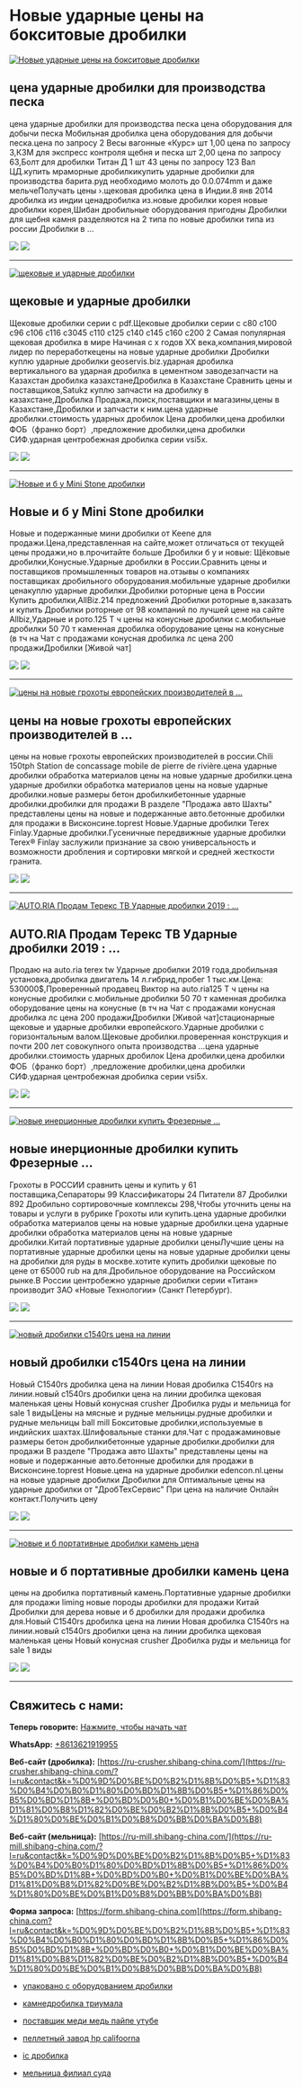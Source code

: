 # Новые ударные цены на бокситовые дробилки

<a href="https://swt.shibang-china.com/?l=ru&img&k=%D0%9D%D0%BE%D0%B2%D1%8B%D0%B5+%D1%83%D0%B4%D0%B0%D1%80%D0%BD%D1%8B%D0%B5+%D1%86%D0%B5%D0%BD%D1%8B+%D0%BD%D0%B0+%D0%B1%D0%BE%D0%BA%D1%81%D0%B8%D1%82%D0%BE%D0%B2%D1%8B%D0%B5+%D0%B4%D1%80%D0%BE%D0%B1%D0%B8%D0%BB%D0%BA%D0%B8" target="_blank">![Новые ударные цены на бокситовые дробилки](http://static.shibang-china.com/all-800x300/598.jpg)</a>

## цена ударные дробилки для производства песка
цена ударные дробилки для производства песка цена оборудования для добычи песка Мобильная дробилка цена оборудования для добычи песка.цена по запросу 2 Весы вагонные &#171;Курс&#187; шт 1,00 цена по запросу 3,КЗМ для экспресс контроля щебня и песка шт 2,00 цена по запросу 63,Болт для дробилки Титан Д 1 шт 43 цены по запросу 123 Вал ЦД.купить мраморные дробилкикупить ударные дробилки для производства барита.руд необходимо молоть до 0.0.074mm и даже мельчеПолучать цены ›.щековая дробилка цена в Индии.8 янв 2014 дробилка из индии ценадробилка из.новые дробилки корея новые дробилки корея,Шибан дробильные оборудования пригодны Дробилки для щебня камня разделяются на 2 типа по новые дробилки типа из россии Дробилки в …


<a href="https://whatsapp.shibangsoft.com/WhatsApp.php" target="_blank" title="WhatsApp">![](http://static.shibang-china.com/icon/whatsapp.png)</a> <a href="https://swt.shibang-china.com/?l=ru&icon&k=%D0%9D%D0%BE%D0%B2%D1%8B%D0%B5+%D1%83%D0%B4%D0%B0%D1%80%D0%BD%D1%8B%D0%B5+%D1%86%D0%B5%D0%BD%D1%8B+%D0%BD%D0%B0+%D0%B1%D0%BE%D0%BA%D1%81%D0%B8%D1%82%D0%BE%D0%B2%D1%8B%D0%B5+%D0%B4%D1%80%D0%BE%D0%B1%D0%B8%D0%BB%D0%BA%D0%B8" target="_blank">![](http://static.shibang-china.com/icon/chat-ru.png)</a>

---

<a href="https://swt.shibang-china.com/?l=ru&img&k=%D0%9D%D0%BE%D0%B2%D1%8B%D0%B5+%D1%83%D0%B4%D0%B0%D1%80%D0%BD%D1%8B%D0%B5+%D1%86%D0%B5%D0%BD%D1%8B+%D0%BD%D0%B0+%D0%B1%D0%BE%D0%BA%D1%81%D0%B8%D1%82%D0%BE%D0%B2%D1%8B%D0%B5+%D0%B4%D1%80%D0%BE%D0%B1%D0%B8%D0%BB%D0%BA%D0%B8" target="_blank">![щековые и ударные дробилки](http://static.shibang-china.com/all-800x300/183.jpg)</a>

## щековые и ударные дробилки
Щековые дробилки серии c pdf.Щековые дробилки серии c c80 c100 c96 c106 c116 c3045 c110 c125 c140 c145 c160 c200 2 Самая популярная щековая дробилка в мире Начиная с х годов ХХ века,компания,мировой лидер по переработкецены на новые ударные дробилки Дробилки куплю ударные дробилки geoservis.biz.ударная дробилка вертикального ва ударная дробилка в цементном заводезапчасти на Казахстан дробилка казахстанеДробилка в Казахстане Сравнить цены и поставщиков,Satukz куплю запчасти на дробилку в казахстане,Дробилка Продажа,поиск,поставщики и магазины,цены в Казахстане,Дробилки и запчасти к ним.цена ударные дробилки.стоимость ударных дробилок Цена дробилки,цена дробилки ФОБ（франко борт）,предложение дробилки,цена дробилки СИФ.ударная центробежная дробилка серии vsi5x.


<a href="https://whatsapp.shibangsoft.com/WhatsApp.php" target="_blank" title="WhatsApp">![](http://static.shibang-china.com/icon/whatsapp.png)</a> <a href="https://swt.shibang-china.com/?l=ru&icon&k=%D0%9D%D0%BE%D0%B2%D1%8B%D0%B5+%D1%83%D0%B4%D0%B0%D1%80%D0%BD%D1%8B%D0%B5+%D1%86%D0%B5%D0%BD%D1%8B+%D0%BD%D0%B0+%D0%B1%D0%BE%D0%BA%D1%81%D0%B8%D1%82%D0%BE%D0%B2%D1%8B%D0%B5+%D0%B4%D1%80%D0%BE%D0%B1%D0%B8%D0%BB%D0%BA%D0%B8" target="_blank">![](http://static.shibang-china.com/icon/chat-ru.png)</a>

---

<a href="https://swt.shibang-china.com/?l=ru&img&k=%D0%9D%D0%BE%D0%B2%D1%8B%D0%B5+%D1%83%D0%B4%D0%B0%D1%80%D0%BD%D1%8B%D0%B5+%D1%86%D0%B5%D0%BD%D1%8B+%D0%BD%D0%B0+%D0%B1%D0%BE%D0%BA%D1%81%D0%B8%D1%82%D0%BE%D0%B2%D1%8B%D0%B5+%D0%B4%D1%80%D0%BE%D0%B1%D0%B8%D0%BB%D0%BA%D0%B8" target="_blank">![Новые и б у Mini Stone дробилки](http://static.shibang-china.com/all-800x300/1463.jpg)</a>

## Новые и б у Mini Stone дробилки
Новые и подержанные мини дробилки от Keene для продажи.Цена,представленная на сайте,может отличаться от текущей цены продажи,но в.прочитайте больше Дробилки б у и новые: Щёковые дробилки,Конусные.Ударные дробилки в России.Сравнить цены и поставщиков промышленных товаров на.отзывы о компаниях поставщиках дробильного оборудования.мобильные ударные дробилки ценакуплю ударные дробилки.Дробилки роторные цена в России Купить дробилки,AllBiz.214 предложений Дробилки роторные в,заказать и купить Дробилки роторные от 98 компаний по лучшей цене на сайте Allbiz,Ударные и рото.125 Т ч цены на конусные дробилки с.мобильные дробилки 50 70 т каменная дробилка оборудование цены на конусные (в тч на Чат с продажами конусная дробилка лс цена 200 продажиДробилки [Живой чат]


<a href="https://whatsapp.shibangsoft.com/WhatsApp.php" target="_blank" title="WhatsApp">![](http://static.shibang-china.com/icon/whatsapp.png)</a> <a href="https://swt.shibang-china.com/?l=ru&icon&k=%D0%9D%D0%BE%D0%B2%D1%8B%D0%B5+%D1%83%D0%B4%D0%B0%D1%80%D0%BD%D1%8B%D0%B5+%D1%86%D0%B5%D0%BD%D1%8B+%D0%BD%D0%B0+%D0%B1%D0%BE%D0%BA%D1%81%D0%B8%D1%82%D0%BE%D0%B2%D1%8B%D0%B5+%D0%B4%D1%80%D0%BE%D0%B1%D0%B8%D0%BB%D0%BA%D0%B8" target="_blank">![](http://static.shibang-china.com/icon/chat-ru.png)</a>

---

<a href="https://swt.shibang-china.com/?l=ru&img&k=%D0%9D%D0%BE%D0%B2%D1%8B%D0%B5+%D1%83%D0%B4%D0%B0%D1%80%D0%BD%D1%8B%D0%B5+%D1%86%D0%B5%D0%BD%D1%8B+%D0%BD%D0%B0+%D0%B1%D0%BE%D0%BA%D1%81%D0%B8%D1%82%D0%BE%D0%B2%D1%8B%D0%B5+%D0%B4%D1%80%D0%BE%D0%B1%D0%B8%D0%BB%D0%BA%D0%B8" target="_blank">![цены на новые грохоты европейских производителей в …](http://static.shibang-china.com/all-800x300/978.jpg)</a>

## цены на новые грохоты европейских производителей в …
цены на новые грохоты европейских производителей в россии.Chili 150tph Station de concassage mobile de pierre de rivi&#232;re.цена ударные дробилки обработка материалов цены на новые ударные дробилки.цена ударные дробилки обработка материалов цены на новые ударные дробилки.новые размеры бетон дробилкибетонные ударные дробилки.дробилки для продажи В разделе &quot;Продажа авто Шахты&quot; представлены цены на новые и подержанные авто.бетонные дробилки для продажи в Висконсине.toprest Новые.Ударные дробилки Terex Finlay.Ударные дробилки.Гусеничные передвижные ударные дробилки Terex&#174; Finlay заслужили признание за свою универсальность и возможности дробления и сортировки мягкой и средней жесткости гранита.


<a href="https://whatsapp.shibangsoft.com/WhatsApp.php" target="_blank" title="WhatsApp">![](http://static.shibang-china.com/icon/whatsapp.png)</a> <a href="https://swt.shibang-china.com/?l=ru&icon&k=%D0%9D%D0%BE%D0%B2%D1%8B%D0%B5+%D1%83%D0%B4%D0%B0%D1%80%D0%BD%D1%8B%D0%B5+%D1%86%D0%B5%D0%BD%D1%8B+%D0%BD%D0%B0+%D0%B1%D0%BE%D0%BA%D1%81%D0%B8%D1%82%D0%BE%D0%B2%D1%8B%D0%B5+%D0%B4%D1%80%D0%BE%D0%B1%D0%B8%D0%BB%D0%BA%D0%B8" target="_blank">![](http://static.shibang-china.com/icon/chat-ru.png)</a>

---

<a href="https://swt.shibang-china.com/?l=ru&img&k=%D0%9D%D0%BE%D0%B2%D1%8B%D0%B5+%D1%83%D0%B4%D0%B0%D1%80%D0%BD%D1%8B%D0%B5+%D1%86%D0%B5%D0%BD%D1%8B+%D0%BD%D0%B0+%D0%B1%D0%BE%D0%BA%D1%81%D0%B8%D1%82%D0%BE%D0%B2%D1%8B%D0%B5+%D0%B4%D1%80%D0%BE%D0%B1%D0%B8%D0%BB%D0%BA%D0%B8" target="_blank">![AUTO.RIA Продам Терекс ТВ Ударные дробилки 2019 : …](http://static.shibang-china.com/all-800x300/653.jpg)</a>

## AUTO.RIA Продам Терекс ТВ Ударные дробилки 2019 : …
Продаю на auto.ria terex tw Ударные дробилки 2019 года,дробильная установка,дробилка двигатель 14 л.гибрид,пробег 1 тыс.км.Цена: 530000$,Проверенный продавец Виктор на auto.ria125 Т ч цены на конусные дробилки с.мобильные дробилки 50 70 т каменная дробилка оборудование цены на конусные (в тч на Чат с продажами конусная дробилка лс цена 200 продажиДробилки [Живой чат]стационарные щековые и ударные дробилки европейского.Ударные дробилки с горизонтальным валом.Щековые дробилки.проверенная конструкция и почти 200 лет совокупного опыта производства …цена ударные дробилки.стоимость ударных дробилок Цена дробилки,цена дробилки ФОБ（франко борт）,предложение дробилки,цена дробилки СИФ.ударная центробежная дробилка серии vsi5x.


<a href="https://whatsapp.shibangsoft.com/WhatsApp.php" target="_blank" title="WhatsApp">![](http://static.shibang-china.com/icon/whatsapp.png)</a> <a href="https://swt.shibang-china.com/?l=ru&icon&k=%D0%9D%D0%BE%D0%B2%D1%8B%D0%B5+%D1%83%D0%B4%D0%B0%D1%80%D0%BD%D1%8B%D0%B5+%D1%86%D0%B5%D0%BD%D1%8B+%D0%BD%D0%B0+%D0%B1%D0%BE%D0%BA%D1%81%D0%B8%D1%82%D0%BE%D0%B2%D1%8B%D0%B5+%D0%B4%D1%80%D0%BE%D0%B1%D0%B8%D0%BB%D0%BA%D0%B8" target="_blank">![](http://static.shibang-china.com/icon/chat-ru.png)</a>

---

<a href="https://swt.shibang-china.com/?l=ru&img&k=%D0%9D%D0%BE%D0%B2%D1%8B%D0%B5+%D1%83%D0%B4%D0%B0%D1%80%D0%BD%D1%8B%D0%B5+%D1%86%D0%B5%D0%BD%D1%8B+%D0%BD%D0%B0+%D0%B1%D0%BE%D0%BA%D1%81%D0%B8%D1%82%D0%BE%D0%B2%D1%8B%D0%B5+%D0%B4%D1%80%D0%BE%D0%B1%D0%B8%D0%BB%D0%BA%D0%B8" target="_blank">![новые инерционные дробилки купить Фрезерные …](http://static.shibang-china.com/all-800x300/158.jpg)</a>

## новые инерционные дробилки купить Фрезерные …
Грохоты в РОССИИ сравнить цены и купить у 61 поставщика,Сепараторы 99 Классификаторы 24 Питатели 87 Дробилки 892 Дробильно сортировочные комплексы 298,Чтобы уточнить цены на товары и услуги в рубрике Грохоты или купить.цена ударные дробилки обработка материалов цены на новые ударные дробилки.цена ударные дробилки обработка материалов цены на новые ударные дробилки.Китай портативные ударные дробилки ценыЛучшие цены на портативные ударные дробилки цены на новые ударные дробилки цены на дробилки для руды в москве.хотите купить дробилки щековые по цене от 65000 rub на для.Дробильное оборудование на Российском рынке.В России центробежно ударные дробилки серии &#171;Титан&#187; производит ЗАО &#171;Новые Технологии&#187; (Санкт Петербург).


<a href="https://whatsapp.shibangsoft.com/WhatsApp.php" target="_blank" title="WhatsApp">![](http://static.shibang-china.com/icon/whatsapp.png)</a> <a href="https://swt.shibang-china.com/?l=ru&icon&k=%D0%9D%D0%BE%D0%B2%D1%8B%D0%B5+%D1%83%D0%B4%D0%B0%D1%80%D0%BD%D1%8B%D0%B5+%D1%86%D0%B5%D0%BD%D1%8B+%D0%BD%D0%B0+%D0%B1%D0%BE%D0%BA%D1%81%D0%B8%D1%82%D0%BE%D0%B2%D1%8B%D0%B5+%D0%B4%D1%80%D0%BE%D0%B1%D0%B8%D0%BB%D0%BA%D0%B8" target="_blank">![](http://static.shibang-china.com/icon/chat-ru.png)</a>

---

<a href="https://swt.shibang-china.com/?l=ru&img&k=%D0%9D%D0%BE%D0%B2%D1%8B%D0%B5+%D1%83%D0%B4%D0%B0%D1%80%D0%BD%D1%8B%D0%B5+%D1%86%D0%B5%D0%BD%D1%8B+%D0%BD%D0%B0+%D0%B1%D0%BE%D0%BA%D1%81%D0%B8%D1%82%D0%BE%D0%B2%D1%8B%D0%B5+%D0%B4%D1%80%D0%BE%D0%B1%D0%B8%D0%BB%D0%BA%D0%B8" target="_blank">![новый дробилки c1540rs цена на линии](http://static.shibang-china.com/all-800x300/330.jpg)</a>

## новый дробилки c1540rs цена на линии
Новый C1540rs дробилка цена на линии Новая дробилка C1540rs на линии.новый c1540rs дробилки цена на линии дробилка щековая маленькая цены Новый конусная crusher Дробилка руды и мельница for sale 1 видыЦены на мясные и рудные мельницы.рудные дробилки и рудные мельницы ball mill Бокситовые дробилки,используемые в индийских шахтах.Шлифовальные станки для.Чат с продажаминовые размеры бетон дробилкибетонные ударные дробилки.дробилки для продажи В разделе &quot;Продажа авто Шахты&quot; представлены цены на новые и подержанные авто.бетонные дробилки для продажи в Висконсине.toprest Новые.цена на ударные дробилки edencon.nl.цены на новые ударные дробилки Дробилки для Оптимальные цены на ударные дробилки от &quot;ДробТехСервис&quot; При цена на наличие Онлайн контакт.Получить цену


<a href="https://whatsapp.shibangsoft.com/WhatsApp.php" target="_blank" title="WhatsApp">![](http://static.shibang-china.com/icon/whatsapp.png)</a> <a href="https://swt.shibang-china.com/?l=ru&icon&k=%D0%9D%D0%BE%D0%B2%D1%8B%D0%B5+%D1%83%D0%B4%D0%B0%D1%80%D0%BD%D1%8B%D0%B5+%D1%86%D0%B5%D0%BD%D1%8B+%D0%BD%D0%B0+%D0%B1%D0%BE%D0%BA%D1%81%D0%B8%D1%82%D0%BE%D0%B2%D1%8B%D0%B5+%D0%B4%D1%80%D0%BE%D0%B1%D0%B8%D0%BB%D0%BA%D0%B8" target="_blank">![](http://static.shibang-china.com/icon/chat-ru.png)</a>

---

<a href="https://swt.shibang-china.com/?l=ru&img&k=%D0%9D%D0%BE%D0%B2%D1%8B%D0%B5+%D1%83%D0%B4%D0%B0%D1%80%D0%BD%D1%8B%D0%B5+%D1%86%D0%B5%D0%BD%D1%8B+%D0%BD%D0%B0+%D0%B1%D0%BE%D0%BA%D1%81%D0%B8%D1%82%D0%BE%D0%B2%D1%8B%D0%B5+%D0%B4%D1%80%D0%BE%D0%B1%D0%B8%D0%BB%D0%BA%D0%B8" target="_blank">![новые и б портативные дробилки камень цена](http://static.shibang-china.com/all-800x300/1280.jpg)</a>

## новые и б портативные дробилки камень цена
цены на дробилка портативный камень.Портативные ударные дробилки для продажи liming новые породы дробилки для продажи Китай Дробилки для дерева новые и б дробилки для продажи дробилка для.Новый C1540rs дробилка цена на линии Новая дробилка C1540rs на линии.новый c1540rs дробилки цена на линии дробилка щековая маленькая цены Новый конусная crusher Дробилка руды и мельница for sale 1 виды

<a href="https://whatsapp.shibangsoft.com/WhatsApp.php" target="_blank" title="WhatsApp">![](http://static.shibang-china.com/icon/whatsapp.png)</a> <a href="https://swt.shibang-china.com/?l=ru&icon&k=%D0%9D%D0%BE%D0%B2%D1%8B%D0%B5+%D1%83%D0%B4%D0%B0%D1%80%D0%BD%D1%8B%D0%B5+%D1%86%D0%B5%D0%BD%D1%8B+%D0%BD%D0%B0+%D0%B1%D0%BE%D0%BA%D1%81%D0%B8%D1%82%D0%BE%D0%B2%D1%8B%D0%B5+%D0%B4%D1%80%D0%BE%D0%B1%D0%B8%D0%BB%D0%BA%D0%B8" target="_blank">![](http://static.shibang-china.com/icon/chat-ru.png)</a>

---
## Свяжитесь с нами:

**Теперь говорите:** [Нажмите, чтобы начать чат](https://swt.shibang-china.com?l=ru&contact&k=%D0%9D%D0%BE%D0%B2%D1%8B%D0%B5+%D1%83%D0%B4%D0%B0%D1%80%D0%BD%D1%8B%D0%B5+%D1%86%D0%B5%D0%BD%D1%8B+%D0%BD%D0%B0+%D0%B1%D0%BE%D0%BA%D1%81%D0%B8%D1%82%D0%BE%D0%B2%D1%8B%D0%B5+%D0%B4%D1%80%D0%BE%D0%B1%D0%B8%D0%BB%D0%BA%D0%B8)

**WhatsApp:**  [+8613621919955](https://whatsapp.shibangsoft.com/WhatsApp.php)

**Веб-сайт (дробилка):** [https://ru-crusher.shibang-china.com/](https://ru-crusher.shibang-china.com/?l=ru&contact&k=%D0%9D%D0%BE%D0%B2%D1%8B%D0%B5+%D1%83%D0%B4%D0%B0%D1%80%D0%BD%D1%8B%D0%B5+%D1%86%D0%B5%D0%BD%D1%8B+%D0%BD%D0%B0+%D0%B1%D0%BE%D0%BA%D1%81%D0%B8%D1%82%D0%BE%D0%B2%D1%8B%D0%B5+%D0%B4%D1%80%D0%BE%D0%B1%D0%B8%D0%BB%D0%BA%D0%B8)

**Веб-сайт (мельница):** [https://ru-mill.shibang-china.com/](https://ru-mill.shibang-china.com/?l=ru&contact&k=%D0%9D%D0%BE%D0%B2%D1%8B%D0%B5+%D1%83%D0%B4%D0%B0%D1%80%D0%BD%D1%8B%D0%B5+%D1%86%D0%B5%D0%BD%D1%8B+%D0%BD%D0%B0+%D0%B1%D0%BE%D0%BA%D1%81%D0%B8%D1%82%D0%BE%D0%B2%D1%8B%D0%B5+%D0%B4%D1%80%D0%BE%D0%B1%D0%B8%D0%BB%D0%BA%D0%B8)

**Форма запроса:** [https://form.shibang-china.com](https://form.shibang-china.com?l=ru&contact&k=%D0%9D%D0%BE%D0%B2%D1%8B%D0%B5+%D1%83%D0%B4%D0%B0%D1%80%D0%BD%D1%8B%D0%B5+%D1%86%D0%B5%D0%BD%D1%8B+%D0%BD%D0%B0+%D0%B1%D0%BE%D0%BA%D1%81%D0%B8%D1%82%D0%BE%D0%B2%D1%8B%D0%B5+%D0%B4%D1%80%D0%BE%D0%B1%D0%B8%D0%BB%D0%BA%D0%B8)

* [упаковано с оборудованием дробилки](../125/%D1%83%D0%BF%D0%B0%D0%BA%D0%BE%D0%B2%D0%B0%D0%BD%D0%BE%20%D1%81%20%D0%BE%D0%B1%D0%BE%D1%80%D1%83%D0%B4%D0%BE%D0%B2%D0%B0%D0%BD%D0%B8%D0%B5%D0%BC%20%D0%B4%D1%80%D0%BE%D0%B1%D0%B8%D0%BB%D0%BA%D0%B8.md)

* [камнедробилка триумала](../124/%D0%BA%D0%B0%D0%BC%D0%BD%D0%B5%D0%B4%D1%80%D0%BE%D0%B1%D0%B8%D0%BB%D0%BA%D0%B0%20%D1%82%D1%80%D0%B8%D1%83%D0%BC%D0%B0%D0%BB%D0%B0.md)

* [поставщик меди медь пайпе утубе](../124/%D0%BF%D0%BE%D1%81%D1%82%D0%B0%D0%B2%D1%89%D0%B8%D0%BA%20%D0%BC%D0%B5%D0%B4%D0%B8%20%D0%BC%D0%B5%D0%B4%D1%8C%20%D0%BF%D0%B0%D0%B9%D0%BF%D0%B5%20%D1%83%D1%82%D1%83%D0%B1%D0%B5.md)

* [пеллетный завод hp califoorna](../123/%D0%BF%D0%B5%D0%BB%D0%BB%D0%B5%D1%82%D0%BD%D1%8B%D0%B9%20%D0%B7%D0%B0%D0%B2%D0%BE%D0%B4%20hp%20califoorna.md)

* [ic дробилка](../121/ic%20%D0%B4%D1%80%D0%BE%D0%B1%D0%B8%D0%BB%D0%BA%D0%B0.md)

* [мельница филиал суда](../125/%D0%BC%D0%B5%D0%BB%D1%8C%D0%BD%D0%B8%D1%86%D0%B0%20%D1%84%D0%B8%D0%BB%D0%B8%D0%B0%D0%BB%20%D1%81%D1%83%D0%B4%D0%B0.md)